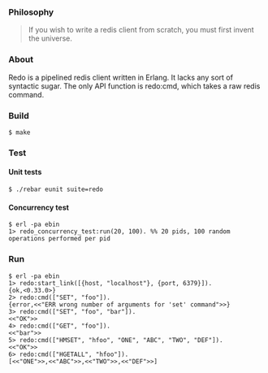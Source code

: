 ### Philosophy

> If you wish to write a redis client from scratch, you must first invent the universe.

### About

Redo is a pipelined redis client written in Erlang. It lacks any sort of syntactic sugar. The only API function is redo:cmd, which takes a raw redis command.

### Build

    $ make

### Test

#### Unit tests

    $ ./rebar eunit suite=redo

#### Concurrency test

    $ erl -pa ebin
    1> redo_concurrency_test:run(20, 100). %% 20 pids, 100 random operations performed per pid

### Run

    $ erl -pa ebin
    1> redo:start_link([{host, "localhost"}, {port, 6379}]).
    {ok,<0.33.0>}
    2> redo:cmd(["SET", "foo"]).
    {error,<<"ERR wrong number of arguments for 'set' command">>}
    3> redo:cmd(["SET", "foo", "bar"]).
    <<"OK">>
    4> redo:cmd(["GET", "foo"]).
    <<"bar">>
    5> redo:cmd(["HMSET", "hfoo", "ONE", "ABC", "TWO", "DEF"]).
    <<"OK">>
    6> redo:cmd(["HGETALL", "hfoo"]).
    [<<"ONE">>,<<"ABC">>,<<"TWO">>,<<"DEF">>]
 
